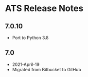 # ATS Release Notes

## 7.0.10

* Port to Python 3.8

## 7.0 

* 2021-April-19
* Migrated from Bitbucket to GitHub


